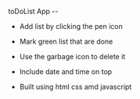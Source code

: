 toDoList App --

- Add list by clicking the pen icon
  
- Mark green list that are done 
  
- Use the garbage icon to delete it

- Include date and time on top 

- Built using html css amd javascript
